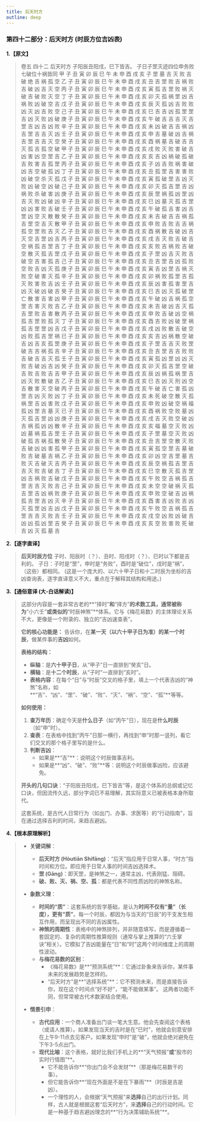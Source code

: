 ```yaml
---
title: 后天时方
outline: deep
---
```

  
### **第四十二部分：后天时方 (时辰方位吉凶表)**

**1.【原文】**
> 卷五 四十二 后天时方
> 子阳辰丑阳戌，巳下皆吉。
> 子日子罡灭迹四位申务败七破位十祸皆同
甲 子 丑 寅 卯 辰 巳 午 未 申 酉 戌 亥
子 罡 墓 吉 灭 败 吉 破 绝 吉 祸 孤 空
乙 子 丑 寅 卯 辰 巳 午 未 申 酉 戌 亥
丑 吉 罡 败 吉 祸 败 吉 破 凶 吉 灭 空
丙 子 丑 寅 卯 辰 巳 午 未 申 酉 戌 亥
寅 孤 吉 罡 败 祸 灭 破 吉 破 败 灭 空
丁 子 丑 寅 卯 辰 巳 午 未 申 酉 戌 亥
卯 灭 孤 祸 罡 凶 吉 祸 败 凶 破 空 吉
戊 子 丑 寅 卯 辰 巳 午 未 申 酉 戌 亥
辰 灭 孤 凶 吉 败 败 凶 灭 凶 吉 败 空
己 子 丑 寅 卯 辰 巳 午 未 申 酉 戌 亥
巳 吉 吉 凶 孤 罡 罡 吉 凶 灭 败 凶 破
庚 子 丑 寅 卯 辰 巳 午 未 申 酉 戌 亥
午 破 吉 吉 吉 灭 吉 罡 吉 凶 吉 凶 败
辛 子 丑 寅 卯 辰 巳 午 未 申 酉 戌 亥
未 凶 破 吉 吉 祸 凶 吉 罡 吉 吉 灭 凶
壬 子 丑 寅 卯 辰 巳 午 未 申 酉 戌 亥
申 吉 墓 破 凶 吉 祸 吉 罡 吉 吉 灭 空
癸 子 丑 寅 卯 辰 巳 午 未 申 酉 戌 亥
酉 祸 墓 吉 破 吉 吉 灭 孤 吉 孤 空 破
甲 子 丑 寅 卯 辰 巳 午 未 申 酉 戌 亥
戌 败 灭 败 害 破 吉 凶 害 凶 空 罡 吉
乙 子 丑 寅 卯 辰 巳 午 未 申 酉 戌 亥
亥 吉 凶 祸 破 孤 破 吉 败 害 吉 孤 罡
丙 子 丑 寅 卯 辰 巳 午 未 申 酉 戌 亥
子 凶 吉 败 祸 害 破 凶 吉 空 破 孤 凶
丁 子 丑 寅 卯 辰 巳 午 未 申 酉 戌 亥
丑 孤 罡 吉 害 害 败 凶 破 空 杀 灭 孤
戊 子 丑 寅 卯 辰 巳 午 未 申 酉 戌 亥
寅 孤 破 罡 吉 凶 灭 败 凶 破 空 凶 破
己 子 丑 寅 卯 辰 巳 午 未 申 酉 戌 亥
卯 灭 孤 吉 罡 吉 凶 祸 败 杀 破 害 凶
庚 子 丑 寅 卯 辰 巳 午 未 申 酉 戌 亥
辰 罡 祸 孤 凶 罡 凶 吉 灭 败 凶 破 凶
辛 子 丑 寅 卯 辰 巳 午 未 申 酉 戌 亥
巳 凶 墓 灭 孤 吉 罡 凶 凶 害 败 吉 破
壬 子 丑 寅 卯 辰 巳 午 未 申 酉 戌 亥
午 破 孤 吉 害 凶 吉 罡 凶 空 灭 散 散
癸 子 丑 寅 卯 辰 巳 午 未 申 酉 戌 亥
未 吉 破 吉 吉 祸 孤 吉 罡 空 吉 灭 散
甲 子 丑 寅 卯 辰 巳 午 未 申 酉 戌 亥
申 败 吉 败 吉 吉 祸 孤 空 罡 败 吉 灭
乙 子 丑 寅 卯 辰 巳 午 未 申 酉 戌 亥
酉 祸 散 吉 破 凶 吉 灭 空 吉 罡 凶 吉
丙 子 丑 寅 卯 辰 巳 午 未 申 酉 戌 亥
戌 吉 灭 败 吉 破 吉 空 祸 孤 吉 罡 吉
丁 子 丑 寅 卯 辰 巳 午 未 申 酉 戌 亥
亥 败 吉 祸 败 吉 破 空 散 灭 孤 吉 罡
戊 子 丑 寅 卯 辰 巳 午 未 申 酉 戌 亥
子 罡 凶 吉 灭 败 吉 破 空 吉 害 孤 吉
己 子 丑 寅 卯 辰 巳 午 未 申 酉 戌 亥
丑 吉 罡 吉 凶 孤 败 空 败 吉 凶 灭 孤
庚 子 丑 寅 卯 辰 巳 午 未 申 酉 戌 亥
寅 吉 凶 罡 吉 祸 灭 败 空 破 害 灭 孤
辛 子 丑 寅 卯 辰 巳 午 未 申 酉 戌 亥
卯 祸 败 孤 罡 吉 孤 灭 败 害 败 吉 凶
壬 子 丑 寅 卯 辰 巳 午 未 申 酉 戌 亥
辰 凶 害 孤 害 罡 吉 凶 灭 破 凶 破 吉
癸 子 丑 寅 卯 辰 巳 午 未 申 酉 戌 亥
巳 吉 凶 灭 孤 破 罡 亡 散 害 吉 害 凶
甲 子 丑 寅 卯 辰 巳 午 未 申 酉 戌 亥
午 破 凶 吉 祸 孤 空 罡 吉 害 灭 败 吉
乙 子 丑 寅 卯 辰 巳 午 未 申 酉 戌 亥
未 吉 破 凶 吉 灭 孤 吉 罡 败 吉 害 散
丙 子 丑 寅 卯 辰 巳 午 未 申 酉 戌 亥
申 败 吉 破 凶 空 祸 孤 吉 罡 败 孤 灭
丁 子 丑 寅 卯 辰 巳 午 未 申 酉 戌 亥
酉 吉 败 凶 破 罡 祸 孤 吉 罡 罡 凶 吉
戊 子 丑 寅 卯 辰 巳 午 未 申 酉 戌 亥
戌 凶 败 散 吉 破 空 凶 败 孤 吉 罡 祸
已 子 丑 寅 卯 辰 巳 午 未 申 酉 戌 亥
亥 吉 凶 祸 散 空 破 吉 凶 吉 亥 孤 罡
庚 子 丑 寅 卯 辰 巳 午 未 申 酉 戌 亥
子 罡 吉 吉 灭 败 罡 破 吉 吉 祸 孤 吉
辛 子 丑 寅 卯 辰 巳 午 未 申 酉 戌 亥
丑 吉 罡 吉 吉 败 败 吉 破 吉 吉 灭 孤
壬 子 丑 寅 卯 辰 巳 午 未 申 酉 戌 亥
寅 孤 凶 罡 凶 凶 灭 败 吉 破 凶 吉 凶
癸 子 丑 寅 卯 辰 巳 午 未 申 酉 戌 亥
卯 灭 孤 吉 罡 空 破 吉 败 吉 败 吉 吉
甲 子 丑 寅 卯 辰 巳 午 未 申 酉 戌 亥
辰 凶 祸 孤 祸 罡 吉 凶 灭 败 散 破 吉
乙 子 丑 寅 卯 辰 巳 午 未 申 酉 戌 亥
巳 吉 凶 灭 刑 凶 空 吉 散 害 灭 空 破
丙 子 丑 寅 卯 辰 巳 午 未 申 酉 戌 亥
午 破 吉 亡 害 孤 凶 罡 吉 凶 灭 败 凶
丁 子 丑 寅 卯 辰 巳 午 未 申 酉 戌 亥
未 死 破 空 散 灭 孤 祸 罡 吉 凶 害 败
戊 子 丑 寅 卯 辰 巳 午 未 申 酉 戌 亥
申 败 凶 破 空 祸 福 孤 凶 罡 吉 墓 灭
已 子 丑 寅 卯 辰 巳 午 未 申 酉 戌 亥
酉 祸 败 空 败 墓 凶 灭 孤 吉 罡 凶 凶
庚 子 丑 寅 卯 辰 巳 午 未 申 酉 戌 亥
戌 吉 灭 败 空 破 凶 吉 祸 孤 凶 凶 散
辛 子 丑 寅 卯 辰 巳 午 未 申 酉 戌 亥
亥 福 墓 空 灭 败 凶 凶 墓 祸 孤 吉 罡
壬 子 丑 寅 卯 辰 巳 午 未 申 酉 戌 亥
子 罡 墓 空 灭 败 凶 破 孤 吉 祸 孤 散
癸 子 丑 寅 卯 辰 巳 午 未 申 酉 戌 亥
丑 吉 罡 空 散 灭 败 吉 破 凶 凶 害 孤
甲 子 丑 寅 卯 辰 巳 午 未 申 酉 戌 亥
寅 孤 空 罡 吉 墓 破 败 吉 破 墓 吉 祸
乙 子 丑 寅 卯 辰 巳 午 未 申 酉 戌 亥
卯 凶 空 吉 罡 墓 吉 败 灭 吉 破 灭 吉
丙 子 丑 寅 卯 辰 巳 午 未 申 酉 戌 亥
辰 空 祸 孤 吉 罡 吉 吉 灭 败 吉 破 吉
丁 子 丑 寅 卯 辰 巳 午 未 申 酉 戌 亥
巳 空 散 灭 孤 吉 罡 凶 吉 祸 败 吉 破
戊 子 丑 寅 卯 辰 巳 午 未 申 酉 戌 亥
午 败 空 吉 祸 孤 吉 罡 吉 吉 灭 败 吉
己 子 丑 寅 卯 辰 巳 午 未 申 酉 戌 亥
未 空 空 破 祸 灭 孤 吉 罡 吉 凶 祸 败
庚 子 丑 寅 卯 辰 巳 午 未 申 酉 戌 亥
申 败 空 破 吉 凶 祸 孤 吉 罡 吉 凶 灭
辛 子 丑 寅 卯 辰 巳 午 未 申 酉 戌 亥
酉 害 吉 凶 败 吉 凶 灭 孤 罡 凶 吉 凶
戊 子 丑 寅 卯 辰 巳 午 未 申 酉 戌 亥
午 败 空 吉 祸 孤 吉 罡 吉 吉 灭 败 吉
壬 子 丑 寅 卯 辰 巳 午 未 申 酉 戌 亥
戌 空 凶 败 凶 破 吉 凶 凶 孤 凶 罡 吉
癸 子 丑 寅 卯 辰 巳 午 未 申 酉 戌 亥
亥 空 败 害 败 死 破 吉 凶 灭 孤 墓 吉

**2.【逐字直译】**
> **后天时辰方位**
> 子时、阳辰时（？）、丑时、阳戌时（？）、巳时以下都是吉利的。
> 子日：子时是“罡”，申时是“务败”，酉时是“破位”，戌时是“祸”，（这些）都相同。
> (这是一个庞大的、以六十甲子日和十二时辰为坐标的吉凶查询表，逐字直译意义不大，重点在于解释其结构和用途。)

**3.【通俗意译 (大-白话解读)】**
> 这部分内容是一套非常古老的**“择时”**和**“择方”**的术数工具，通常被称为**“小六壬”**或类似的**“时辰神煞”**体系。它与《梅花易数》的主体理论关系不大，更像是一个附录的、独立的“吉凶速查表”。
> 
> **它的核心功能是：**
> 告诉你，在**某一天（以六十甲子日为准）的某一个时辰**，做某件事的**吉凶**如何。
> 
> **表格的结构：**
> *   **纵轴**：是**六十甲子日**，从“甲子”日一直排到“癸亥”日。
> *   **横轴**：是**十二个时辰**，从“子时”一直排到“亥时”。
> *   **表格内容**：在每个“日”与“时辰”交叉的格子里，填上一个代表吉凶的“神煞”名称，如**“吉”、“凶”、“罡”、“破”、“败”、“灭”、“祸”、“空”、“孤”**等等。
> 
> **如何使用：**
> 1.  **查万年历**：确定今天是**什么日子**（如“丙午”日），现在是**什么时辰**（如“申”时）。
> 2.  **查表**：在表格中找到“丙午”日那一横行，再找到“申”时那一竖列，看它们交叉的那个格子里写的是什么。
> 3.  **判断吉凶**：
>     *   如果是**“吉”**：说明这个时辰做事吉利。
>     *   如果是**“凶”、“破”、“败”**等：说明这个时辰做事凶险，应该避免。
> 
> **开头的几句口诀**：“子阳辰丑阳戌，巳下皆吉”等，是这个体系的总纲或记忆口诀，但因流传久远，部分字词已不易理解，其实际意义已被表格本身所取代。
> 
> 这套系统，是古代人日常行为（如出门、办事、求医等）的“行动指南”，旨在通过选择吉利的时间，来趋吉避凶。

**4.【根本原理解析】**
> *   **关键词解**：
>     *   **后天时方 (Hòutiān Shífāng)**：“后天”指应用于日常人事，“时方”指时间和方位。即应用于日常人事的时间吉凶选择术。
>     *   **罡 (Gāng)**：即天罡，是神煞之一，通常主凶，代表刚猛、阻碍。
>     *   **破、败、灭、祸、空、孤**：都是代表不同性质凶险的神煞名称。
> 
> *   **象数义理**：
>     *   **时间的“质”**：这套系统的哲学基础，是认为**时间不仅有“量”（长度），更有“质”**。每一个时辰，都因为与当天的“日辰”的干支发生相互作用，而呈现出不同的吉凶属性。
>     *   **神煞的周期性**：表格中的神煞排列，并非随意填写，而是遵循着一套固定的、复杂的周期性推算规则（通常与掌上推算的“六壬掌诀”相关）。它模拟了吉凶能量在“日”和“时”这两个时间维度上的周期性波动。
>     *   **与梅花易数的区别**：
>         *   《梅花易数》是**“预测系统”**：它通过卦象来告诉你，某件事未来的发展趋势是怎样的。
>         *   “后天时方”是**“选择系统”**：它不预测未来，而是直接告诉你，现在这个时间点“好不好”，“能不能做某事”。
>         这两者功能不同，但常常被古代术数家结合使用。
> 
> *   **情景引申**：
>     *   **古代应用**：一个商人准备出门谈一笔大生意。他会先查阅这个表格（或请人推算）。如果发现当天的吉时是在“巳时”，他就会刻意安排在上午9-11点去见客户。如果发现“申时”是“破”，他就会绝对避免在下午3-5点出门。
>     *   **现代比喻**：这个表格，就好比我们手机上的**“天气预报”**或**“股市的实时行情图”**。
>         *   它不能告诉你**“你出门会不会发财”**（那是梅花易数干的事）。
>         *   但它能告诉你**“现在外面是不是在下暴雨”**（时辰是吉是凶）。
>         *   一个理性的人，会根据“天气预报”来**选择**自己的出行计划。同样，古人就是根据这套“后天时方”，来**选择**自己的行动时间。它是一种基于趋吉避凶理念的**“行为决策辅助系统”**。
